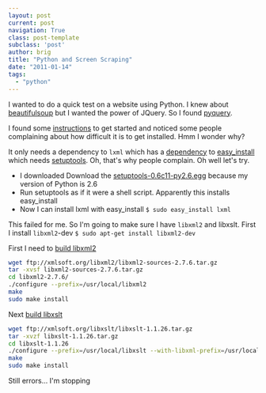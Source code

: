 ```yaml
---
layout: post
current: post
navigation: True
class: post-template
subclass: 'post'
author: brig
title: "Python and Screen Scraping"
date: "2011-01-14"
tags: 
  - "python"
---
```


I wanted to do a quick test on a website using Python. I knew about [beautifulsoup](http://www.crummy.com/software/BeautifulSoup) but I wanted the power of JQuery. So I found [pyquery](http://pypi.python.org/pypi/pyquery).

I found some [instructions](http://blog.jeffbalogh.org/post/89619207/pyquery-a-jquery-like-library-for-python) to get started and noticed some people complaining about how difficult it is to get installed. Hmm I wonder why?

It only needs a dependency to `lxml` which has a [dependency](http://codespeak.net/lxml/installation.html) to [easy_install](http://peak.telecommunity.com/DevCenter/EasyInstall#installing-easy-install) which needs [setuptools](http://pypi.python.org/pypi/setuptools#downloads). Oh, that's why people complain. Oh well let's try.

- I downloaded Download the [setuptools-0.6c11-py2.6.egg](http://pypi.python.org/pypi/setuptools#downloads) because my version of Python is 2.6
- Run setuptools as if it were a shell script. Apparently this installs easy_install
- Now I can install lxml with easy_install `$ sudo easy_install lxml`

This failed for me. So I'm going to make sure I have `libxml2` and libxslt. First I install `libxml2`-dev `$ sudo apt-get install libxml2-dev`

First I need to [build libxml2](http://www.techsww.com/tutorials/libraries/libxml/installation/installing_libxml_on_ubuntu_linux.php) 
```bash
wget ftp://xmlsoft.org/libxml2/libxml2-sources-2.7.6.tar.gz 
tar -xvsf libxml2-sources-2.7.6.tar.gz 
cd libxml2-2.7.6/ 
./configure --prefix=/usr/local/libxml2 
make 
sudo make install
```

Next [build libxslt](http://www.techsww.com/tutorials/libraries/libxslt/installation/installing_libxslt_on_ubuntu_linux.php) 

```bash
wget ftp://xmlsoft.org/libxslt/libxslt-1.1.26.tar.gz 
tar -xvzf libxslt-1.1.26.tar.gz 
cd libxslt-1.1.26 
./configure --prefix=/usr/local/libxslt --with-libxml-prefix=/usr/local/libxml2/ 
make 
sudo make install
```

Still errors... I'm stopping
